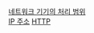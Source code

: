 [네트워크 기기의 처리 범위](https://rio0205.tistory.com/33)  
[IP 주소](https://rio0205.tistory.com/34)
[HTTP](https://rio0205.tistory.com/35)
